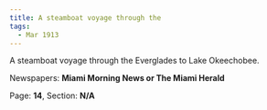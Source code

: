 ```yaml
---  
title: A steamboat voyage through the  
tags:  
  - Mar 1913  
---  
```

  
A steamboat voyage through the Everglades to Lake Okeechobee.  
  
Newspapers: **Miami Morning News or The Miami Herald**  
  
Page: **14**, Section: **N/A** 
